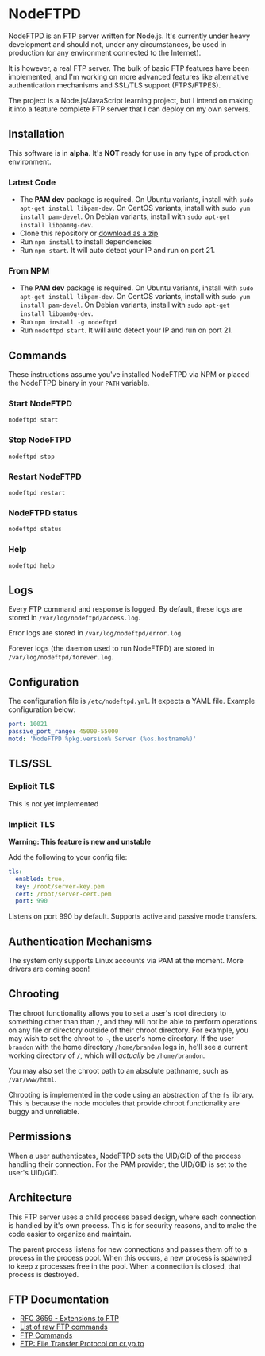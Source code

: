 NodeFTPD
========

NodeFTPD is an FTP server written for Node.js. It's currently under heavy development and should not, under any circumstances, be used in production (or any environment connected to the Internet).

It is however, a real FTP server. The bulk of basic FTP features have been implemented, and I'm working on more advanced features like alternative authentication mechanisms and SSL/TLS support (FTPS/FTPES).

The project is a Node.js/JavaScript learning project, but I intend on making it into a feature complete FTP server that I can deploy on my own servers.

Installation
------------

This software is in **alpha**. It's **NOT** ready for use in any type of production environment.

### Latest Code

* The **PAM dev** package is required. On Ubuntu variants, install with `sudo apt-get install libpam-dev`. On CentOS variants, install with `sudo yum install pam-devel`. On Debian variants, install with `sudo apt-get install libpam0g-dev`.
* Clone this repository or [download as a zip](https://github.com/brandonwamboldt/nodeftpd/archive/master.zip)
* Run `npm install` to install dependencies
* Run `npm start`. It will auto detect your IP and run on port 21.

### From NPM

* The **PAM dev** package is required. On Ubuntu variants, install with `sudo apt-get install libpam-dev`. On CentOS variants, install with `sudo yum install pam-devel`. On Debian variants, install with `sudo apt-get install libpam0g-dev`.
* Run `npm install -g nodeftpd`
* Run `nodeftpd start`. It will auto detect your IP and run on port 21.

Commands
--------

These instructions assume you've installed NodeFTPD via NPM or placed the NodeFTPD binary in your `PATH` variable.

### Start NodeFTPD

```
nodeftpd start
```

### Stop NodeFTPD

```
nodeftpd stop
```

### Restart NodeFTPD

```
nodeftpd restart
```

### NodeFTPD status

```
nodeftpd status
```

### Help

```
nodeftpd help
```

Logs
----

Every FTP command and response is logged. By default, these logs are stored in `/var/log/nodeftpd/access.log`.

Error logs are stored in `/var/log/nodeftpd/error.log`.

Forever logs (the daemon used to run NodeFTPD) are stored in `/var/log/nodeftpd/forever.log`.

Configuration
-------------

The configuration file is `/etc/nodeftpd.yml`. It expects a YAML file. Example configuration below:

```yaml
port: 10021
passive_port_range: 45000-55000
motd: 'NodeFTPD %pkg.version% Server (%os.hostname%)'
```

TLS/SSL
-------

### Explicit TLS

This is not yet implemented

### Implicit TLS

**Warning: This feature is new and unstable**

Add the following to your config file:

```yaml
tls:
  enabled: true,
  key: /root/server-key.pem
  cert: /root/server-cert.pem
  port: 990
```

Listens on port 990 by default. Supports active and passive mode transfers.

Authentication Mechanisms
-------------------------

The system only supports Linux accounts via PAM at the moment. More drivers are coming soon!

Chrooting
---------

The chroot functionality allows you to set a user's root directory to something other than than `/`, and they will not be able to perform operations on any file or directory outside of their chroot directory. For example, you may wish to set the chroot to `~`, the user's home directory. If the user `brandon` with the home directory `/home/brandon` logs in, he'll see a current working directory of `/`, which will *actually* be `/home/brandon`.

You may also set the chroot path to an absolute pathname, such as `/var/www/html`.

Chrooting is implemented in the code using an abstraction of the `fs` library. This is because the node modules that provide chroot functionality are buggy and unreliable.

Permissions
-----------

When a user authenticates, NodeFTPD sets the UID/GID of the process handling their connection. For the PAM provider, the UID/GID is set to the user's UID/GID.

Architecture
------------

This FTP server uses a child process based design, where each connection is handled by it's own process. This is for security reasons, and to make the code easier to organize and maintain.

The parent process listens for new connections and passes them off to a process in the process pool. When this occurs, a new process is spawned to keep *x* processes free in the pool. When a connection is closed, that process is destroyed.

FTP Documentation
-----------------

* [RFC 3659 - Extensions to FTP](http://tools.ietf.org/html/rfc3659)
* [List of raw FTP commands](http://www.nsftools.com/tips/RawFTP.htm)
* [FTP Commands](http://www.ipswitch.com/support/ws_ftp-server/guide/v5/a_ftpref3.html)
* [FTP: File Transfer Protocol on cr.yp.to](http://cr.yp.to/ftp.html)


